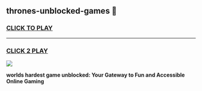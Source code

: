 
## thrones-unblocked-games 👋
<h3>
<a href="https://premium.freeplayer.one?title=thrones-unblocked-games&ref=14F">CLICK TO PLAY</a></h3>
<hr>

<h3>
<a href="https://premium.freeplayer.one?title=thrones-unblocked-games&ref=14F">CLICK 2 PLAY</a>
  
</h3>

<a href="https://premium.freeplayer.one?title=thrones-unblocked-games&ref=12F/"><img src="https://clearcache.store/games.png"></a>


**worlds hardest game unblocked: Your Gateway to Fun and Accessible Online Gaming**
